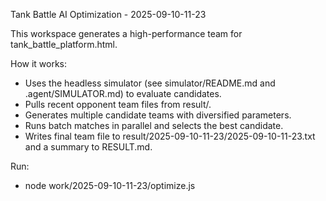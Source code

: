 Tank Battle AI Optimization - 2025-09-10-11-23

This workspace generates a high-performance team for tank_battle_platform.html.

How it works:
- Uses the headless simulator (see simulator/README.md and .agent/SIMULATOR.md) to evaluate candidates.
- Pulls recent opponent team files from result/.
- Generates multiple candidate teams with diversified parameters.
- Runs batch matches in parallel and selects the best candidate.
- Writes final team file to result/2025-09-10-11-23/2025-09-10-11-23.txt and a summary to RESULT.md.

Run:
- node work/2025-09-10-11-23/optimize.js

